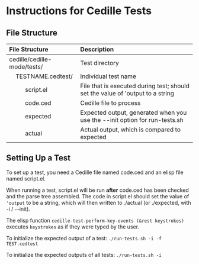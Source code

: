 # Instructions for Cedille Tests


## File Structure

| File Structure | Description |
|:-------------- |:----------- |
| cedille/cedille-mode/tests/ | Test directory |
| &nbsp; &nbsp; TESTNAME.cedtest/ | Individual test name |
| &nbsp; &nbsp; &nbsp; &nbsp; &nbsp; script.el | File that is executed during test; should set the value of 'output to a string |
| &nbsp; &nbsp; &nbsp; &nbsp; &nbsp; code.ced | Cedille file to process |
| &nbsp; &nbsp; &nbsp; &nbsp; &nbsp; expected | Expected output, generated when you use the --init option for run-tests.sh |
| &nbsp; &nbsp; &nbsp; &nbsp; &nbsp; actual | Actual output, which is compared to expected |


## Setting Up a Test

To set up a test, you need a Cedille file named code.ced and an elisp file named script.el.

When running a test, script.el will be run **after** code.ced has been checked and the parse tree assembled. The code in script.el should set the value of `'output` to be a string, which will then written to ./actual (or ./expected, with \-i / \-\-init).

The elisp function `cedille-test-perform-key-events (&rest keystrokes)` executes `keystrokes` as if they were typed by the user.

To initialize the expected output of a test:
`./run-tests.sh -i -f TEST.cedtest`

To initialize the expected outputs of all tests:
`./run-tests.sh -i`
